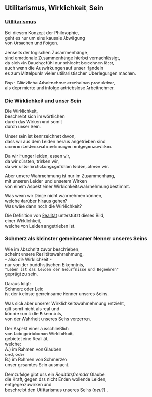 ## Utilitarismus, Wirklichkeit, Sein

### [Utilitarismus](https://de.wikipedia.org/wiki/Utilitarismus)

Bei diesem Konzept der Philosophie,  
geht es nur um eine kausale Abwägung  
von Ursachen und Folgen.  

Jenseits der logischen Zusammenhänge,  
sind emotionale Zusammenhänge hierbei vernachlässigt,  
da sich ein Bauchgefühl nur schlecht berechnen lässt,  
auch wenn die Auswirkungen auf unser Handeln  
es zum Mittelpunkt vieler utilitaristischen Überlegungen machen.   

Bsp.: Glückliche Arbeitnehmer erscheinen produktiver,  
als deprimierte und infolge antriebslose Arbeitnehmer.  



### Die Wirklichkeit und unser Sein

Die Wirklichkeit,  
beschreibt sich im wörtlichen,  
durch das Wirken und somit  
durch unser Sein.  

Unser sein ist kennzeichnet davon,  
dass wir aus dem Leiden heraus angetrieben sind  
unseren Leidenswahrnehmungen entgegenzuwirken.  

Da wir Hunger leiden, essen wir,   
da wir dürsten, trinken wir,  
da wir unter Erstickungsgefühlen leiden, atmen wir.  

Aber unsere Wahrnehmung ist nur im Zusammenhang,   
mit unseren Leiden und unserem Wirken  
von einem Aspekt einer Wirklichkeitswahrnehmung bestimmt.  

Was wenn wir Dinge nicht wahrnehmen können,   
welche darüber hinaus gehen?  
Was wäre dann noch die Wirklichkeit?   

Die Definition von [Realität]([https://de.wikipedia.org/wiki/Realit%C3%A4t](https://de.wikipedia.org/wiki/Realität)) unterstützt dieses Bild,  
einer Wirklichkeit,  
welche von Leiden angetrieben ist.



### Schmerz als kleinster gemeinsamer Nenner unseres Seins

Wie im Abschnitt zuvor beschrieben,   
scheint unsere Realitätswahrnehmung,   
\- also die Wirklichkeit -  
nur von der buddhistischen Erkenntnis,  
`"Leben ist das Leiden der Bedürfnisse und Begeehren"`  
geprägt zu sein.  

Daraus folgt:  
Schmerz oder Leid  
ist der kleinste gemeinsame Nenner unseres Seins.  

Was sich aber unserer Wirklichkeitswahrnehmung entzieht,  
gilt somit nicht als real und  
könnte somit die Erkenntnis,  
von der Wahrheit unseres Seins verzerren.  

Der Aspekt einer ausschließlich  
von Leid getriebenen Wirklichkeit,  
gebietet eine Realität,  
welche:  
A.) im Rahmen von Glauben  
und, oder  
B.) im Rahmen von Schmerzen  
unser gesamtes Sein ausmacht.  

Demzufolge gibt uns ein *Realitätsfremder* Glaube,  
die Kraft, gegen das nicht Enden wollende Leiden,  
entgegenzuwirken und  
beschreibt den Utilitarismus  unseres Seins (*neu*?) .

